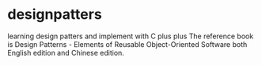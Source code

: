 # designpatters
learning design patters and implement with C plus plus
The reference book is Design Patterns - Elements of Reusable Object-Oriented Software both English edition and Chinese edition.
